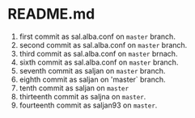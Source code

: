 # README.md

1. first commit as sal.alba.conf on `master` branch.
2. second commit as sal.alba.conf on `master` branch.
3. third commit as sal.alba.conf on `master` brnach.
5. sixth commit as sal.alba.conf on `master` branch.
6. seventh commit as saljan on `master` branch.
7. eighth commit as saljan on 'master` branch.
8. tenth commit as saljan on `master`
9. thirteenth commit as saljna on `master`.
10. fourteenth commit as saljan93 on `master`.
